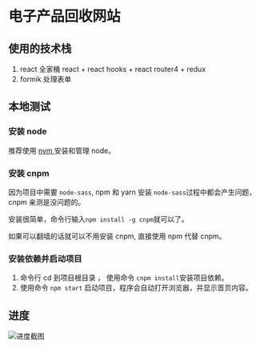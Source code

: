 # 电子产品回收网站

## 使用的技术栈

1. react 全家桶 react + react hooks + react router4 + redux
2. formik 处理表单

## 本地测试

### 安装 node

推荐使用 [nvm ](<https://blog.csdn.net/sinat_38334334/article/details/80013648>)安装和管理 node。

### 安装 cnpm

因为项目中需要 `node-sass`, npm 和 yarn 安装 `node-sass`过程中都会产生问题，cnpm 亲测是没问题的。

安装很简单，命令行输入`npm install -g cnpm`就可以了。

如果可以翻墙的话就可以不用安装 cnpm, 直接使用 npm 代替 cnpm。

### 安装依赖并启动项目

1. 命令行 cd 到项目根目录 ， 使用命令 `cnpm install`安装项目依赖。
2. 使用命令 `npm start` 启动项目，程序会自动打开浏览器，并显示首页内容。

## 进度

![进度截图](https://github.com/tjx666/recycle/blob/master/screenshots/progress.png?raw=true)